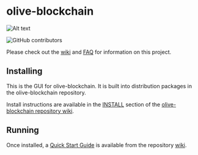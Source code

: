 # olive-blockchain
![Alt text](https://www.olive.net/img/olive_logo.svg)

![GitHub contributors](https://img.shields.io/github/contributors/Olive-Network/olive-blockchain?logo=GitHub)

Please check out the [wiki](https://github.com/Olive-Network/olive-blockchain/wiki)
and [FAQ](https://github.com/Olive-Network/olive-blockchain/wiki/FAQ) for
information on this project.

## Installing

This is the GUI for olive-blockchain. It is built into distribution packages in the olive-blockchain repository.

Install instructions are available in the
[INSTALL](https://github.com/Olive-Network/olive-blockchain/wiki/INSTALL)
section of the
[olive-blockchain repository wiki](https://github.com/Olive-Network/olive-blockchain/wiki).

## Running

Once installed, a
[Quick Start Guide](https://github.com/Olive-Network/olive-blockchain/wiki/Quick-Start-Guide)
is available from the repository
[wiki](https://github.com/Olive-Network/olive-blockchain/wiki).
